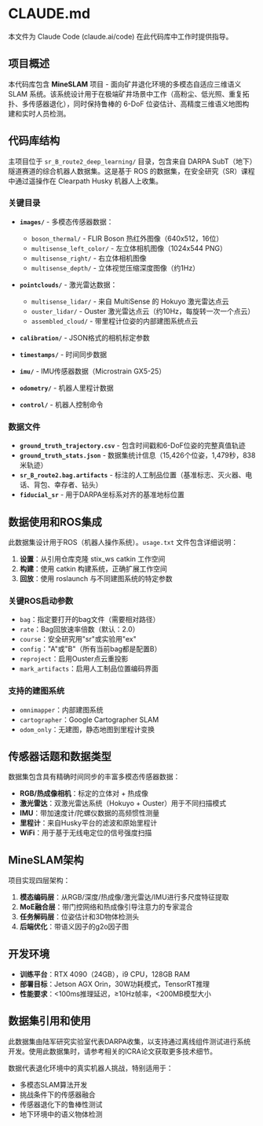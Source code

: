 # CLAUDE.md

本文件为 Claude Code (claude.ai/code) 在此代码库中工作时提供指导。

## 项目概述

本代码库包含 **MineSLAM** 项目 - 面向矿井退化环境的多模态自适应三维语义 SLAM 系统。该系统设计用于在极端矿井场景中工作（高粉尘、低光照、重复拓扑、多传感器退化），同时保持鲁棒的 6-DoF 位姿估计、高精度三维语义地图构建和实时人员检测。

## 代码库结构

主项目位于 `sr_B_route2_deep_learning/` 目录，包含来自 DARPA SubT（地下）隧道赛道的综合机器人数据集。这是基于 ROS 的数据集，在安全研究（SR）课程中通过遥操作在 Clearpath Husky 机器人上收集。

### 关键目录

- **`images/`** - 多模态传感器数据：
  - `boson_thermal/` - FLIR Boson 热红外图像（640x512，16位）
  - `multisense_left_color/` - 左立体相机图像（1024x544 PNG）
  - `multisense_right/` - 右立体相机图像
  - `multisense_depth/` - 立体视觉压缩深度图像（约1Hz）

- **`pointclouds/`** - 激光雷达数据：
  - `multisense_lidar/` - 来自 MultiSense 的 Hokuyo 激光雷达点云
  - `ouster_lidar/` - Ouster 激光雷达点云（约10Hz，每旋转一次一个点云）
  - `assembled_cloud/` - 带里程计位姿的内部建图系统点云

- **`calibration/`** - JSON格式的相机标定参数
- **`timestamps/`** - 时间同步数据
- **`imu/`** - IMU传感器数据（Microstrain GX5-25）
- **`odometry/`** - 机器人里程计数据
- **`control/`** - 机器人控制命令

### 数据文件

- **`ground_truth_trajectory.csv`** - 包含时间戳和6-DoF位姿的完整真值轨迹
- **`ground_truth_stats.json`** - 数据集统计信息（15,426个位姿，1,479秒，838米轨迹）
- **`sr_B_route2.bag.artifacts`** - 标注的人工制品位置（基准标志、灭火器、电话、背包、幸存者、钻头）
- **`fiducial_sr`** - 用于DARPA坐标系对齐的基准地标位置

## 数据使用和ROS集成

此数据集设计用于ROS（机器人操作系统）。`usage.txt` 文件包含详细说明：

1. **设置**：从引用仓库克隆 stix_ws catkin 工作空间
2. **构建**：使用 catkin 构建系统，正确扩展工作空间
3. **回放**：使用 roslaunch 与不同建图系统的特定参数

### 关键ROS启动参数

- `bag`：指定要打开的bag文件（需要相对路径）
- `rate`：Bag回放速率倍数（默认：2.0）
- `course`：安全研究用"sr"或实验用"ex"
- `config`："A"或"B"（所有当前bag都是配置B）
- `reproject`：启用Ouster点云重投影
- `mark_artifacts`：启用人工制品位置编码界面

### 支持的建图系统

- `omnimapper`：内部建图系统
- `cartographer`：Google Cartographer SLAM
- `odom_only`：无建图，静态地图到里程计变换

## 传感器话题和数据类型

数据集包含具有精确时间同步的丰富多模态传感器数据：

- **RGB/热成像相机**：标定的立体对 + 热成像
- **激光雷达**：双激光雷达系统（Hokuyo + Ouster）用于不同扫描模式
- **IMU**：带加速度计/陀螺仪数据的高频惯性测量
- **里程计**：来自Husky平台的滤波和原始里程计
- **WiFi**：用于基于无线电定位的信号强度扫描

## MineSLAM架构

项目实现四层架构：

1. **模态编码层**：从RGB/深度/热成像/激光雷达/IMU进行多尺度特征提取
2. **MoE融合层**：带门控网络和热成像引导注意力的专家混合
3. **任务解码层**：位姿估计和3D物体检测头
4. **后端优化**：带语义因子的g2o因子图

## 开发环境

- **训练平台**：RTX 4090（24GB），i9 CPU，128GB RAM
- **部署目标**：Jetson AGX Orin，30W功耗模式，TensorRT推理
- **性能要求**：<100ms推理延迟，≥10Hz帧率，<200MB模型大小

## 数据集引用和使用

此数据集由陆军研究实验室代表DARPA收集，以支持通过离线组件测试进行系统开发。使用此数据集时，请参考相关的ICRA论文获取更多技术细节。

数据代表退化环境中的真实机器人挑战，特别适用于：
- 多模态SLAM算法开发
- 挑战条件下的传感器融合
- 传感器退化下的鲁棒性测试
- 地下环境中的语义物体检测